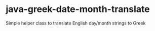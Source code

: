 java-greek-date-month-translate
===============================

Simple helper class to translate English day/month strings to Greek